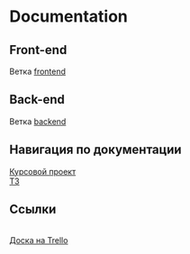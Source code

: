 # Documentation

<h2>Front-end</h2>
Ветка <a href="https://github.com/MarketVSU/Frontend">frontend</a>

<h2>Back-end</h2>
Ветка <a href="https://github.com/MarketVSU/Backend">backend</a>

<h2>Навигация по документации</h2>
<a href="https://github.com/MarketVSU/Documentation/blob/master/Kursovoy_proekt.docx">Курсовой проект</a> <br>
<a href="">ТЗ</a><br>

<h2>Ссылки</h2><br>
<a href="https://trello.com/b/OvZapIpQ/clothing-store">Доска на Trello</a><br>
